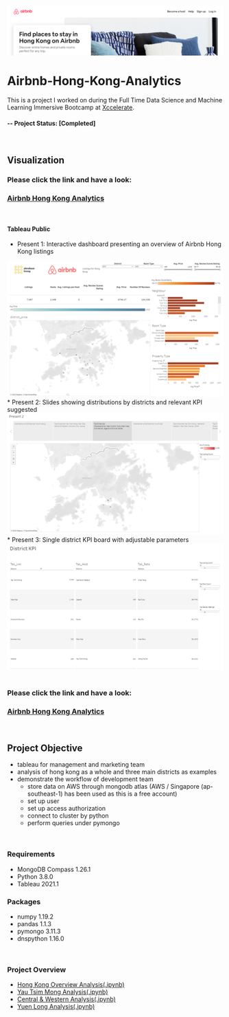<img src="/image/airbnb_front_page.PNG">

# Airbnb-Hong-Kong-Analytics
This is a project I worked on during the Full Time Data Science and Machine Learning Immersive Bootcamp at [Xccelerate](https://xccelerate.co/en/).

#### -- Project Status: [Completed]

<br />

## Visualization

### Please click the link and have a look: 
### [Airbnb Hong Kong Analytics](https://public.tableau.com/views/AirbnbHKAnalytics/Present1?:language=en-US&:display_count=n&:origin=viz_share_link)

<br />

#### Tableau Public
* Present 1: Interactive dashboard presenting an overview of Airbnb Hong Kong listings
<img src="/image/present_1.PNG" width="700">
* Present 2: Slides showing distributions by districts and relevant KPI suggested
<img src="/image/present_2.PNG" width="700">
* Present 3: Single district KPI board with adjustable parameters
<img src="/image/present_3.PNG" width="700">

<br />
<br />

### Please click the link and have a look: 
### [Airbnb Hong Kong Analytics](https://public.tableau.com/views/AirbnbHKAnalytics/Present1?:language=en-US&:display_count=n&:origin=viz_share_link)

<br />

## Project Objective
* tableau for management and marketing team
* analysis of hong kong as a whole and three main districts as examples
* demonstrate the workflow of development team
  - store data on AWS through mongodb atlas (AWS / Singapore (ap-southeast-1) has been used as this is a free account)
  - set up user
  - set up access authorization
  - connect to cluster by python
  - perform queries under pymongo

<br />

### Requirements
* MongoDB Compass 1.26.1
* Python 3.8.0
* Tableau 2021.1
### Packages
* numpy 1.19.2
* pandas 1.1.3
* pymongo 3.11.3
* dnspython 1.16.0

<br />

### Project Overview
* [Hong Kong Overview Analysis(.ipynb)](/1_overview.ipynb)
* [Yau Tsim Mong Analysis(.ipynb)](/2_yau_tsim_mong.ipynb)
* [Central & Western Analysis(.ipynb)](/3_central_and_western.ipynb)
* [Yuen Long Analysis(.ipynb)](/4_yuen_long.ipynb)

